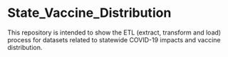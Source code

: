 # State_Vaccine_Distribution
This repository is intended to show the ETL (extract, transform and load) process for datasets related to statewide COVID-19 impacts and vaccine distribution.
